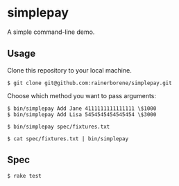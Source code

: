 # simplepay

A simple command-line demo.

## Usage

Clone this repository to your local machine.

```shell
$ git clone git@github.com:rainerborene/simplepay.git
```

Choose which method you want to pass arguments:

```shell
$ bin/simplepay Add Jane 4111111111111111 \$1000 
$ bin/simplepay Add Lisa 5454545454545454 \$3000 
```

```shell
$ bin/simplepay spec/fixtures.txt
```

```shell
$ cat spec/fixtures.txt | bin/simplepay
```

## Spec

```shell
$ rake test
```
